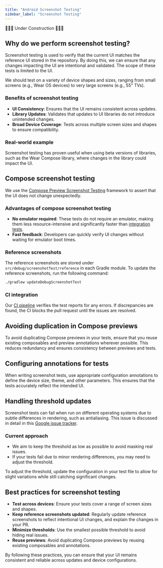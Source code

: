 ```yaml
---
title: "Android Screenshot Testing"
sidebar_label: "Screenshot Testing"
---
```


🚧🚧🚧 Under Construction 🚧🚧🚧

## Why do we perform screenshot testing?

Screenshot testing is used to verify that the current UI matches the reference UI stored in the repository. By doing this, we can ensure that any changes impacting the UI are intentional and validated. The scope of these tests is limited to the UI.

We should test on a variety of device shapes and sizes, ranging from small screens (e.g., Wear OS devices) to very large screens (e.g., 55" TVs).

### Benefits of screenshot testing

- **UI Consistency**: Ensures that the UI remains consistent across updates.
- **Library Updates**: Validates that updates to UI libraries do not introduce unintended changes.
- **Broad Device Coverage**: Tests across multiple screen sizes and shapes to ensure compatibility.

### Real-world example

Screenshot testing has proven useful when using beta versions of libraries, such as the Wear Compose library, where changes in the library could impact the UI.

## Compose screenshot testing

We use the [Compose Preview Screenshot Testing](https://developer.android.com/studio/preview/compose-screenshot-testing) framework to assert that the UI does not change unexpectedly.

### Advantages of compose screenshot testing

- **No emulator required**: These tests do not require an emulator, making them less resource-intensive and significantly faster than [integration tests](integration_testing).
- **Fast feedback**: Developers can quickly verify UI changes without waiting for emulator boot times.

### Reference screenshots

The reference screenshots are stored under `src/debug/screenshotTest/reference` in each Gradle module. To update the reference screenshots, run the following command:

```bash
./gradlew updateDebugScreenshotTest
```

### CI integration

Our [CI pipeline](../ci) verifies the test reports for any errors. If discrepancies are found, the CI blocks the pull request until the issues are resolved.

## Avoiding duplication in Compose previews

To avoid duplicating Compose previews in your tests, ensure that you reuse existing composables and preview annotations wherever possible. This reduces redundancy and ensures consistency between previews and tests.

## Configuring annotations for tests

When writing screenshot tests, use appropriate configuration annotations to define the device size, theme, and other parameters. This ensures that the tests accurately reflect the intended UI.

## Handling threshold updates

Screenshot tests can fail when run on different operating systems due to subtle differences in rendering, such as antialiasing. This issue is discussed in detail in this [Google issue tracker](https://issuetracker.google.com/issues/348590914).

### Current approach

- We aim to keep the threshold as low as possible to avoid masking real issues.
- If your tests fail due to minor rendering differences, you may need to adjust the threshold.

To adjust the threshold, update the configuration in your test file to allow for slight variations while still catching significant changes.

## Best practices for screenshot testing

- **Test across devices**: Ensure your tests cover a range of screen sizes and shapes.
- **Keep reference screenshots updated**: Regularly update reference screenshots to reflect intentional UI changes, and explain the changes in your PR.
- **Minimize thresholds**: Use the smallest possible threshold to avoid hiding real issues.
- **Reuse previews**: Avoid duplicating Compose previews by reusing existing composables and annotations.

By following these practices, you can ensure that your UI remains consistent and reliable across updates and device configurations.
